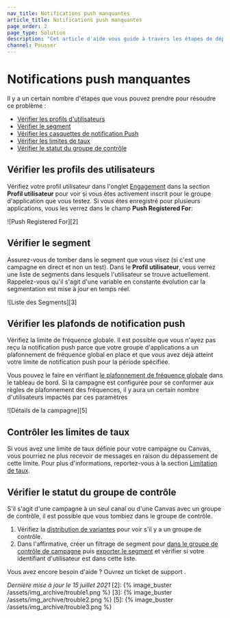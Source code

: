 ```yaml
---
nav_title: Notifications push manquantes
article_title: Notifications push manquantes
page_order: 2
page_type: Solution
description: "Cet article d'aide vous guide à travers les étapes de dépannage que vous pouvez prendre si les utilisateurs ne reçoivent pas vos notifications push."
channel: Pousser
---
```


# Notifications push manquantes

Il y a un certain nombre d'étapes que vous pouvez prendre pour résoudre ce problème :

* [Vérifier les profils d'utilisateurs](#check-user-profiles)
* [Vérifier le segment](#check-segment)
* [Vérifier les casquettes de notification Push](#check-push-notification-caps)
* [Vérifier les limites de taux](#check-rate-limits)
* [Vérifier le statut du groupe de contrôle](#check-control-group-status)


## Vérifier les profils des utilisateurs

Vérifiez votre profil utilisateur dans l'onglet [Engagement][1] dans la section **Profil utilisateur** pour voir si vous êtes activement inscrit pour le groupe d'application que vous testez. Si vous êtes enregistré pour plusieurs applications, vous les verrez dans le champ **Push Registered For**:

!\[Push Registered For\]\[2\]

## Vérifier le segment

Assurez-vous de tomber dans le segment que vous visez (si c'est une campagne en direct et non un test). Dans le **Profil utilisateur**, vous verrez une liste de segments dans lesquels l'utilisateur se trouve actuellement. Rappelez-vous qu'il s'agit d'une variable en constante évolution car la segmentation est mise à jour en temps réel.

!\[Liste des Segments\]\[3\]

## Vérifier les plafonds de notification push

Vérifiez la limite de fréquence globale. Il est possible que vous n'ayez pas reçu la notification push parce que votre groupe d'applications a un plafonnement de fréquence global en place et que vous avez déjà atteint votre limite de notification push pour la période spécifiée.

Vous pouvez le faire en vérifiant [le plafonnement de fréquence globale][4] dans le tableau de bord. Si la campagne est configurée pour se conformer aux règles de plafonnement des fréquences, il y aura un certain nombre d'utilisateurs impactés par ces paramètres

!\[Détails de la campagne\]\[5\]

## Contrôler les limites de taux

Si vous avez une limite de taux définie pour votre campagne ou Canvas, vous pourriez ne plus recevoir de messages en raison du dépassement de cette limite. Pour plus d'informations, reportez-vous à la section [Limitation de taux][47].

## Vérifier le statut du groupe de contrôle

S'il s'agit d'une campagne à un seul canal ou d'une Canvas avec un groupe de contrôle, il est possible que vous tombiez dans le groupe de contrôle.

  1. Vérifiez la [distribution de variantes][6] pour voir s'il y a un groupe de contrôle.
  2. Dans l'affirmative, créer un filtrage de segment pour [dans le groupe de contrôle de campagne][7] puis [exporter le segment][8] et vérifier si votre identifiant d'utilisateur est dans cette liste.

Vous avez encore besoin d'aide ? Ouvrez un ticket de support []({{site.baseurl}}/braze_support/).

_Dernière mise à jour le 15 juillet 2021_
[2]: {% image_buster /assets/img_archive/trouble1.png %} [3]: {% image_buster /assets/img_archive/trouble2.png %} [5]: {% image_buster /assets/img_archive/trouble3.png %}

[1]: {{site.baseurl}}/user_guide/engagement_tools/segments/using_user_search/#engagement-tab
[4]: {{site.baseurl}}/user_guide/engagement_tools/campaigns/testing_and_more/rate-limiting/#freq-cap-feat-over
[6]: {{site.baseurl}}/user_guide/engagement_tools/campaigns/testing_and_more/multivariate_testing/#step-5-distribute-users-among-your-variants
[7]: {{site.baseurl}}/user_guide/engagement_tools/campaigns/ideas_and_strategies/retargeting_campaigns/#in-campaign-control-group-filter
[8]: {{site.baseurl}}/user_guide/data_and_analytics/export_braze_data/segment_data_to_csv/#exporting-to-csv
[47]: {{site.baseurl}}/user_guide/engagement_tools/campaigns/testing_and_more/rate-limiting/#rate-limiting
